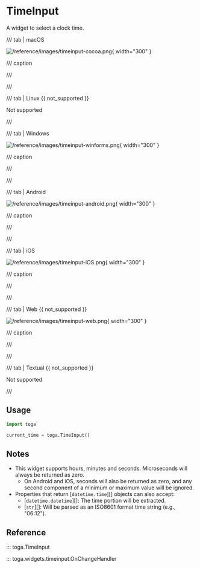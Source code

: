 # TimeInput

A widget to select a clock time.

/// tab | macOS

![/reference/images/timeinput-cocoa.png](/reference/images/timeinput-cocoa.png){ width="300" }

/// caption

///

<!-- TODO: Update alt text -->

///

/// tab | Linux {{ not_supported }}

Not supported

///

/// tab | Windows

![/reference/images/timeinput-winforms.png](/reference/images/timeinput-winforms.png){ width="300" }

/// caption

///

<!-- TODO: Update alt text -->

///

/// tab | Android

![/reference/images/timeinput-android.png](/reference/images/timeinput-android.png){ width="300" }

/// caption

///

<!-- TODO: Update alt text -->

///

/// tab | iOS

![/reference/images/timeinput-iOS.png](/reference/images/timeinput-iOS.png){ width="300" }

/// caption

///

<!-- TODO: Update alt text -->

///

/// tab | Web {{ not_supported }}

![/reference/images/timeinput-web.png](/reference/images/timeinput-web.png){ width="300" }

/// caption

///

<!-- TODO: Update alt text -->

///

/// tab | Textual {{ not_supported }}

Not supported

///

## Usage

```python
import toga

current_time = toga.TimeInput()
```

## Notes

- This widget supports hours, minutes and seconds. Microseconds will always be returned as zero.
  - On Android and iOS, seconds will also be returned as zero, and any second component of a minimum or maximum value will be ignored.
- Properties that return [`datetime.time`][] objects can also accept:
  - [`datetime.datetime`][]: The time portion will be extracted.
  - [`str`][]: Will be parsed as an ISO8601 format time string (e.g., "06:12").

## Reference

::: toga.TimeInput

::: toga.widgets.timeinput.OnChangeHandler

